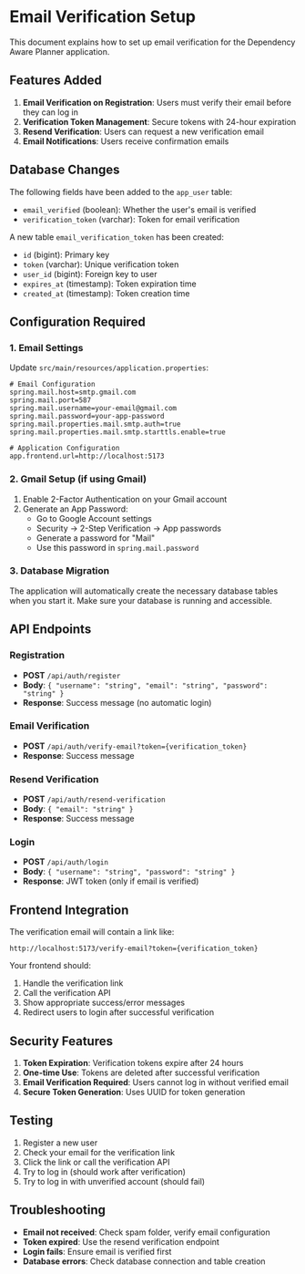 # Email Verification Setup

This document explains how to set up email verification for the Dependency Aware Planner application.

## Features Added

1. **Email Verification on Registration**: Users must verify their email before they can log in
2. **Verification Token Management**: Secure tokens with 24-hour expiration
3. **Resend Verification**: Users can request a new verification email
4. **Email Notifications**: Users receive confirmation emails

## Database Changes

The following fields have been added to the `app_user` table:
- `email_verified` (boolean): Whether the user's email is verified
- `verification_token` (varchar): Token for email verification

A new table `email_verification_token` has been created:
- `id` (bigint): Primary key
- `token` (varchar): Unique verification token
- `user_id` (bigint): Foreign key to user
- `expires_at` (timestamp): Token expiration time
- `created_at` (timestamp): Token creation time

## Configuration Required

### 1. Email Settings

Update `src/main/resources/application.properties`:

```properties
# Email Configuration
spring.mail.host=smtp.gmail.com
spring.mail.port=587
spring.mail.username=your-email@gmail.com
spring.mail.password=your-app-password
spring.mail.properties.mail.smtp.auth=true
spring.mail.properties.mail.smtp.starttls.enable=true

# Application Configuration
app.frontend.url=http://localhost:5173
```

### 2. Gmail Setup (if using Gmail)

1. Enable 2-Factor Authentication on your Gmail account
2. Generate an App Password:
   - Go to Google Account settings
   - Security → 2-Step Verification → App passwords
   - Generate a password for "Mail"
   - Use this password in `spring.mail.password`

### 3. Database Migration

The application will automatically create the necessary database tables when you start it. Make sure your database is running and accessible.

## API Endpoints

### Registration
- **POST** `/api/auth/register`
- **Body**: `{ "username": "string", "email": "string", "password": "string" }`
- **Response**: Success message (no automatic login)

### Email Verification
- **POST** `/api/auth/verify-email?token={verification_token}`
- **Response**: Success message

### Resend Verification
- **POST** `/api/auth/resend-verification`
- **Body**: `{ "email": "string" }`
- **Response**: Success message

### Login
- **POST** `/api/auth/login`
- **Body**: `{ "username": "string", "password": "string" }`
- **Response**: JWT token (only if email is verified)

## Frontend Integration

The verification email will contain a link like:
```
http://localhost:5173/verify-email?token={verification_token}
```

Your frontend should:
1. Handle the verification link
2. Call the verification API
3. Show appropriate success/error messages
4. Redirect users to login after successful verification

## Security Features

1. **Token Expiration**: Verification tokens expire after 24 hours
2. **One-time Use**: Tokens are deleted after successful verification
3. **Email Verification Required**: Users cannot log in without verified email
4. **Secure Token Generation**: Uses UUID for token generation

## Testing

1. Register a new user
2. Check your email for the verification link
3. Click the link or call the verification API
4. Try to log in (should work after verification)
5. Try to log in with unverified account (should fail)

## Troubleshooting

- **Email not received**: Check spam folder, verify email configuration
- **Token expired**: Use the resend verification endpoint
- **Login fails**: Ensure email is verified first
- **Database errors**: Check database connection and table creation
